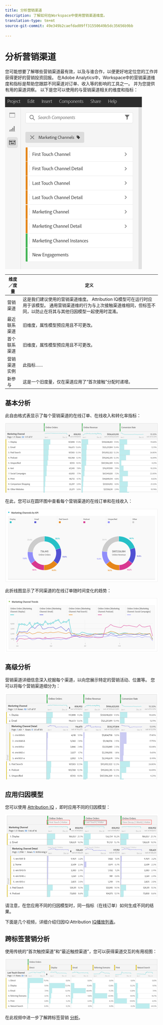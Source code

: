 ```yaml
---
title: 分析营销渠道
description: 了解如何在Workspace中使用营销渠道维度。
translation-type: tm+mt
source-git-commit: 49e349b2caefdad09ff31550649b5dc35656b9bb

---
```



# 分析营销渠道

您可能想要了解哪些营销渠道最有效，以及与谁合作，以便更好地定位您的工作并获得更好的营销投资回报。 在Adobe Analytics中，Workspace中的营销渠道维度和指标是帮助您跟踪不同渠道对订单、收入等的影响的工具之一。 并为您提供有用的渠道洞察。 以下是您可以使用的与营销渠道相关的维度和指标：

![](assets/mc-dims.png)

| 维度／度量 | 定义 |
|---|---|
| 营销渠道 | 这是我们建议使用的营销渠道维度。 Attribution IQ模型可在运行时应用于该模型。 通用营销渠道维的行为与上次接触渠道维相同，但标签不同，以防止在将其与其他归因模型一起使用时混淆。 |
| 最近联系渠道 | 旧维度，属性模型预应用且不可更改。 |
| 首个联系渠道 | 旧维度，属性模型预应用且不可更改。 |
| 营销渠道实例 | 此指标…… |
| 新参与 | 这是一个旧度量，仅在渠道应用了“首次接触”分配时递增。 |

## 基本分析

此自由格式表显示了每个营销渠道的在线订单、在线收入和转化率指标：

![](assets/mc-viz1.png)

在此，您可以在圆环图中查看每个营销渠道的在线订单和在线收入：

![](assets/mc-viz2.png)

此折线图显示了不同渠道的在线订单随时间变化的趋势：

![](assets/mc-viz3.png)

## 高级分析

营销渠道详细信息深入挖掘每个渠道，以向您展示特定的营销活动、位置等。 您可以将每个营销渠道细分为：

![](assets/mc-viz4.png)

## 应用归因模型

您可以使用 [Attribution IQ](https://docs.adobe.com/content/help/en/analytics/analyze/analysis-workspace/panels/attribution/use-attribution.html) ，即时应用不同的归因模型：

![](assets/mc-viz5.png)

请注意，在您应用不同的归因模型时，同一指标（在线订单）如何生成不同的结果。

下面是几个视频，详细介绍归因IQ:Attribution [IQ播放列表](https://www.youtube.com/playlist?list=PL2tCx83mn7GuDzYEZ8jQlaScruZr3tBTR)。

## 跨标签营销分析

使用传统的“首次触控渠道”和“最近触控渠道”，您可以获得渠道交互的有用视图：

![](assets/mc-viz6.png)

在此视频中进一步了解跨标签营销 [分析](https://www.youtube.com/watch?v=M3EOdONa-3E)。